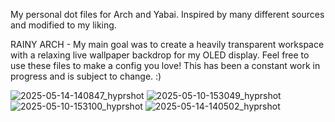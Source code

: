 My personal dot files for Arch and Yabai. Inspired by many different sources and modified to my liking. 


RAINY ARCH - 
My main goal was to create a heavily transparent workspace with a relaxing live wallpaper backdrop for my OLED display. 
Feel free to use these files to make a config you love!
This has been a constant work in progress and is subject to change. :)

![2025-05-14-140847_hyprshot](https://github.com/user-attachments/assets/f0bc56c1-cdda-4599-8715-696ea65428e5)
![2025-05-10-153049_hyprshot](https://github.com/user-attachments/assets/a9070301-b688-458d-bf6f-c61e1f9b77b9)
![2025-05-10-153100_hyprshot](https://github.com/user-attachments/assets/4199153b-90af-482e-83be-7c589b9cf9f5)
![2025-05-14-140502_hyprshot](https://github.com/user-attachments/assets/ce87ee1a-837b-4abc-82a9-b610557a8f58)
